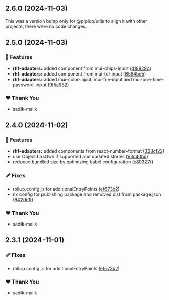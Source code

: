 ## 2.6.0 (2024-11-03)

This was a version bump only for @piplup/utils to align it with other projects, there were no code changes.

## 2.5.0 (2024-11-03)

### 🚀 Features

- **rhf-adapters:** added component from mui-chips-input ([d18929c](https://github.com/sadik-malik/piplup/commit/d18929c))
- **rhf-adapters:** added component from mui-tel-input ([8564bdb](https://github.com/sadik-malik/piplup/commit/8564bdb))
- **rhf-adapters:** added mui-color-input, mui-file-input and mui-one-time-password-input ([9f5a982](https://github.com/sadik-malik/piplup/commit/9f5a982))

### ❤️  Thank You

- sadik-malik

## 2.4.0 (2024-11-02)

### 🚀 Features

- **rhf-adapters:** added components from react-number-format ([328cf22](https://github.com/sadik-malik/piplup/commit/328cf22))
- use Object.hasOwn if supported and updated stories ([e3c40bd](https://github.com/sadik-malik/piplup/commit/e3c40bd))
- reduced bundled size by optimizing babel configuration ([c80327f](https://github.com/sadik-malik/piplup/commit/c80327f))

### 🩹 Fixes

- rollup.config.js for additionalEntryPoints ([ef673b2](https://github.com/sadik-malik/piplup/commit/ef673b2))
- nx config for publishing package and removed dist from package.json ([942dc1f](https://github.com/sadik-malik/piplup/commit/942dc1f))

### ❤️  Thank You

- sadik-malik

## 2.3.1 (2024-11-01)

### 🩹 Fixes

- rollup.config.js for additionalEntryPoints ([ef673b2](https://github.com/sadik-malik/piplup/commit/ef673b2))

### ❤️  Thank You

- sadik-malik